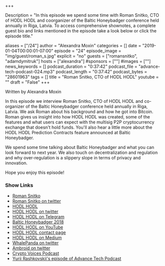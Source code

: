 +++

Description = "In this episode we spend some time with Roman Snitko, CTO of HODL HODL and coorganizer of the Baltic Honeybadger conference held annually in Riga, Latvia. To access comprehensive shownotes, a complete guest bio and links mentioned in the episode take a look below or click the episode title."

aliases = ["/24"]
author = "Alexandra Moxin"
categories = []
date = "2019-01-04T00:00:01-07:00"
episode = "24"
episode_image = "img/guest/roman_s.jpg"
explicit = "no"
guests = ["romansnitko", "adamdymitruk"]
hosts = ["alexandra"]
#sponsors = [""]
#images = [""]
news_keywords = []
podcast_duration = "0:37:42"
podcast_file = "advance-tech-podcast-024.mp3"
podcast_length = "0:37:42"
podcast_bytes = "28601963"
tags = []
title = "Roman Snitko, CTO of HODL HODL"
youtube = ""
draft = "False"
+++

Written by Alexandra Moxin

In this episode we interview Roman Snitko, CTO of HODL HODL and co-organizer of the Baltic Honeybadger conference held annually in Riga, Latvia. We ask Roman about his background and how he got into Bitcoin. Roman gives us insight into how HODL HODL was created, some of the features and what users can expect with the multisig P2P cryptocurrency exchange that doesn't hold funds. You'll also hear a little more about the HODL HODL Prediction Contracts feature announced at Baltic Honeybadger.

We spend some time talking about Baltic Honeybadger and what you can look forward to next year. We also touch on decentralization and regulation and why over-regulation is a slippery slope in terms of privacy and innovation.

Hope you enjoy this episode!

### Show Links

* [Roman Snitko](http://romansnitko.com/)
* [Roman Snitko on twitter](https://twitter.com/romansnitko?lang=en)
* [HODL HODL](https://hodlhodl.com/)
* [HODL HODL on twitter](https://twitter.com/hodlhodl)
* [HODL HODL on Telegram](https://t.me/HodlHodl)
* [Baltic Honeybadger 2018](https://bh2018.hodlhodl.com/)
* [HODL HODL on YouTube](https://www.youtube.com/channel/UCgujEoZqX_FfDTLb3Uuhsdg)
* [HODL HODL contact page](https://hodlhodl.com/pages/contacts)
* [HODL HODL on Medium](https://medium.com/@hodlhodl)
* [WhalePanda on twitter](https://twitter.com/WhalePanda?lang=en)
* [Ambroid on twitter](https://twitter.com/anambroid?lang=en)
* [Crypto Voices Podcast](https://cryptovoices.com/)
* [Yurii Rashkovskii's episode of Advance Tech Podcast](https://advancetechmedia.org/episode-017-yurii-rashkovskii/)
